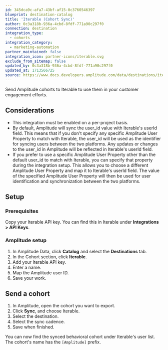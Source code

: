```yaml
---
id: 345dca9c-afa7-43bf-af15-0c3760546397
blueprint: destination-catalog
title: 'Iterable (Cohort Sync)'
author: 0c3a318b-936a-4cbd-8fdf-771a90c297f0
connection: destination
integration_type:
  - cohorts
integration_category:
  - marketing-automation
partner_maintained: false
integration_icon: partner-icons/iterable.svg
exclude_from_sitemap: false
updated_by: 0c3a318b-936a-4cbd-8fdf-771a90c297f0
updated_at: 1713566725
source: https://www.docs.developers.amplitude.com/data/destinations/iterable-cohort/
---
```


Send Amplitude cohorts to Iterable to use them in your customer engagement efforts. 


## Considerations 

- This integration must be enabled on a per-project basis.
- By default, Amplitude will sync the user_id value with Iterable's userId field. This means that if you don't specify any specific Amplitude User Property to match with Iterable, the user_id will be used as the identifier for syncing users between the two platforms. Any updates or changes to the user_id in Amplitude will be reflected in Iterable's userId field.
- If you prefer to use a specific Amplitude User Property other than the default user_id to match with Iterable, you can specify that property during the integration setup. This allows you to choose a different Amplitude User Property and map it to Iterable's userId field. The value of the specified Amplitude User Property will then be used for user identification and synchronization between the two platforms.

## Setup

### Prerequisites

Copy your Iterable API key. You can find this in Iterable under **Integrations > API Keys**.

### Amplitude setup

1. In Amplitude Data, click **Catalog** and select the **Destinations** tab.
2. In the Cohort section, click **Iterable**.
3. Add your Iterable API key. 
4. Enter a name. 
5. Map the Amplitude user ID.
6. Save your work. 

## Send a cohort

1. In Amplitude, open the cohort you want to export. 
2. Click **Sync**, and choose Iterable.
3. Select the destination.
4. Select the sync cadence.
5. Save when finished.

You can now find the synced behavioral cohort under Iterable's user list. The cohort's name has the `[Amplitude]` prefix.
